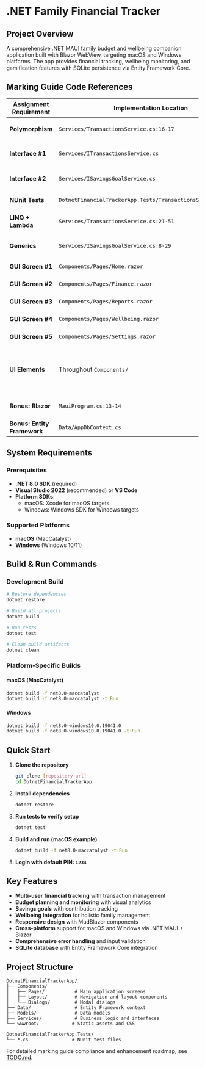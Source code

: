 # .NET Family Financial Tracker

## Project Overview
A comprehensive .NET MAUI family budget and wellbeing companion application built with Blazor WebView, targeting macOS and Windows platforms. The app provides financial tracking, wellbeing monitoring, and gamification features with SQLite persistence via Entity Framework Core.

## Marking Guide Code References

| Assignment Requirement | Implementation Location | Description |
|------------------------|-------------------------|-------------|
| **Polymorphism** | `Services/TransactionsService.cs:16-17` | Method overloading for `GetAsync()` |
| **Interface #1** | `Services/ITransactionsService.cs` | Transaction management interface |
| **Interface #2** | `Services/ISavingsGoalService.cs` | Savings goal management interface |
| **NUnit Tests** | `DotnetFinancialTrackerApp.Tests/TransactionsServiceTests.cs` | Comprehensive test coverage |
| **LINQ + Lambda** | `Services/TransactionsService.cs:21-51` | Data filtering with lambda expressions |
| **Generics** | `Services/ISavingsGoalService.cs:8-29` | `IEnumerable<T>`, `List<T>` collections |
| **GUI Screen #1** | `Components/Pages/Home.razor` | Home dashboard |
| **GUI Screen #2** | `Components/Pages/Finance.razor` | Finance management |
| **GUI Screen #3** | `Components/Pages/Reports.razor` | Reports & analytics |
| **GUI Screen #4** | `Components/Pages/Wellbeing.razor` | Wellbeing tracking |
| **GUI Screen #5** | `Components/Pages/Settings.razor` | Settings & configuration |
| **UI Elements** | Throughout `Components/` | Cards, charts, tables, buttons, dialogs, navigation, forms, progress |
| **Bonus: Blazor** | `MauiProgram.cs:13-14` | Blazor WebView implementation |
| **Bonus: Entity Framework** | `Data/AppDbContext.cs` | SQLite with EF Core |

## System Requirements

### Prerequisites
- **.NET 8.0 SDK** (required)
- **Visual Studio 2022** (recommended) or **VS Code**
- **Platform SDKs**:
  - macOS: Xcode for macOS targets
  - Windows: Windows SDK for Windows targets

### Supported Platforms
- **macOS** (MacCatalyst)
- **Windows** (Windows 10/11)

## Build & Run Commands

### Development Build
```bash
# Restore dependencies
dotnet restore

# Build all projects
dotnet build

# Run tests
dotnet test

# Clean build artifacts
dotnet clean
```

### Platform-Specific Builds

#### macOS (MacCatalyst)
```bash
dotnet build -f net8.0-maccatalyst
dotnet build -f net8.0-maccatalyst -t:Run
```

#### Windows
```bash
dotnet build -f net8.0-windows10.0.19041.0
dotnet build -f net8.0-windows10.0.19041.0 -t:Run
```


## Quick Start

1. **Clone the repository**
   ```bash
   git clone [repository-url]
   cd DotnetFinancialTrackerApp
   ```

2. **Install dependencies**
   ```bash
   dotnet restore
   ```

3. **Run tests to verify setup**
   ```bash
   dotnet test
   ```

4. **Build and run (macOS example)**
   ```bash
   dotnet build -f net8.0-maccatalyst -t:Run
   ```

5. **Login with default PIN: `1234`**

## Key Features
- **Multi-user financial tracking** with transaction management
- **Budget planning and monitoring** with visual analytics
- **Savings goals** with contribution tracking
- **Wellbeing integration** for holistic family management
- **Responsive design** with MudBlazor components
- **Cross-platform** support for macOS and Windows via .NET MAUI + Blazor
- **Comprehensive error handling** and input validation
- **SQLite database** with Entity Framework Core integration

## Project Structure
```
DotnetFinancialTrackerApp/
├── Components/
│   ├── Pages/           # Main application screens
│   ├── Layout/          # Navigation and layout components
│   └── Dialogs/         # Modal dialogs
├── Data/                # Entity Framework context
├── Models/              # Data models
├── Services/            # Business logic and interfaces
└── wwwroot/            # Static assets and CSS

DotnetFinancialTrackerApp.Tests/
└── *.cs                # NUnit test files
```

For detailed marking guide compliance and enhancement roadmap, see [TODO.md](TODO.md).
